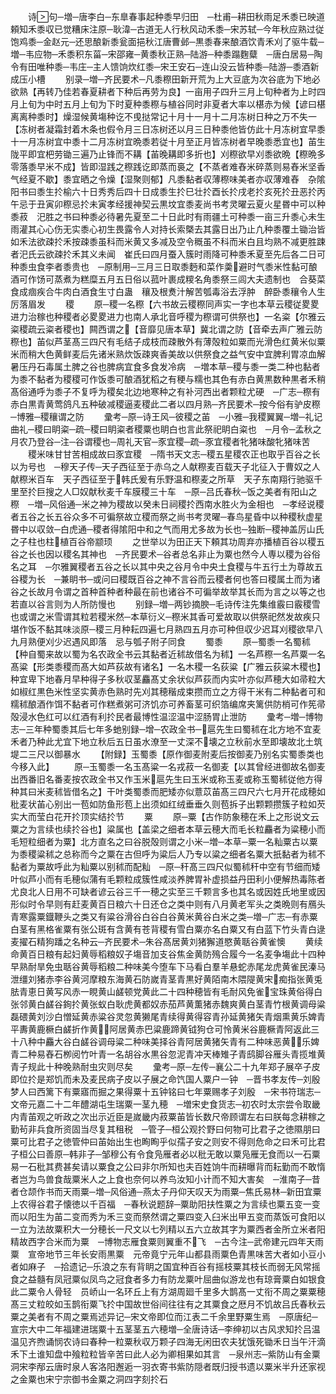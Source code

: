 <!-- { "loadSidebar": true } -->
　　诗句─増─唐李白─东臯春事起种黍早归田　─杜甫─耕田秋雨足禾黍已映道　頼知禾黍収已觉糟床注原─耿湋─古道无人行秋风动禾黍─宋苏轼─今年秋应熟过従饱鸡黍─金赵元─还思酿新黍瓮面挹秋江唐曹邺─黒黍春来酿酒饮青禾刈了驱牛载─増─韦应物─禾黍积东菑─宋邵雍─黄黍秋正熟─陆游─种黍蹋麴糵　─唐白居易─陶令有田唯种黍─韦庄─主人馈饷炊红黍─宋王安石─连山没云皆种黍─陆游─黍酒新成压小槽
　　别录─増─齐民要术─凡黍穄田新开荒为上大豆底为次谷底为下地必欲熟【再转乃佳若春夏耕者下种后再劳为良】一亩用子四升三月上旬种者为上时四月上旬为中时五月上旬为下时夏种黍穄与植谷同时非夏者大率以椹赤为候【谚曰椹离离种黍时】燥湿候黄塲种讫不曵挞常记十月十一月十二月冻树日种之万不失一【冻树者凝霜封着木条也假令月三日冻树还以月三日种黍他皆仿此十月冻树宜早黍十一月冻树宜中黍十二月冻树宜晩黍若従十月至正月皆冻树者早晚黍悉宜也】苖生陇平即宜杷劳锄三遍乃止锋而不耩【苖晚耩即多折也】刈穄欲早刈黍欲晩【穄晩多零落黍早米不成】皆即湿践之穄践讫即蒸而裛之【不蒸者难舂米碎蒸则易舂米坚香气经夏不歇】黍宜晒之令燥【湿聚则郁】凡黍黏者収薄穄味美者亦収薄难舂　杂隂阳书曰黍生扵榆六十日秀秀后四十日成黍生扵巳壮扵酉长扵戌老扵亥死扵丑恶扵丙午忌于丑寅卯穄忌扵未寅孝经援神契云黒坟宜黍麦尚书考灵曜云夏火星昬中可以种黍菽　汜胜之书曰种黍必待暑先夏至二十日此时有雨疆土可种黍一亩三升黍心未生雨灌其心心伤无实黍心初生畏露令人对持长索槩去其露日出乃止凢种黍覆土锄治皆如禾法欲疎扵禾按疎黍虽科而米黄又多减及空令穊虽不科而米白且均熟不减更胜踈者汜氏云欲疎扵禾其义未闻　崔氏曰四月蚕入簇时雨降可种黍禾夏至先后各二日可种黍虫食李者黍贵也　─原制用─三月三日取黍麪和菜作羮避时气黍米性黏可酿酒可作饧可蒸煮为糕糜五月五日俗以菰叶裹成糭名角黍祭三闾大夫遗制也　合葵菜食成痼疾合牛肉白酒食生寸白蛊　穰及根煑汁解苦瓠毒浴去浮肿　醉卧黍穰令人生厉落眉发
　　稷
　　原─稷一名穄【六书故云稷穄同声实一字也本草云稷従畟畟进力治稼也种稷者必畟畟进力也南人承北音呼稷为穄谓可供祭也】一名粢【尔雅云粢稷疏云粢者稷也】闗西谓之【音靡见唐本草】冀北谓之防【音牵去声广雅云防穄也】苖似芦茎髙三四尺有毛结子成枝而疎散外有薄殻粒如粟而光滑色红黄米似粟米而稍大色黄鲜麦后先诸米熟炊饭疎爽香美故以供祭食之益气安中宜脾利胃凉血解暑压丹石毒属土脾之谷也脾病宜食多食发冷病　─増本草─稷与黍一类二种也黏者为黍不黏者为稷稷可作饭黍可酿酒犹稻之有稉与糯也其色有赤白黄黒数种黒者禾稍髙俗通呼为黍子不复呼为稷矣北边地寒种之有补河西出者颗粒尤硬　─广志─穄有赤白黒青黄莺鸽凡五种破减稷逼麦稷此二者以四月熟─齐民要术─按今俗有驴皮穄─博雅─稷穰谓之防
　　彚考─原─诗王风─彼稷之苖　─小雅─我稷翼翼─増─礼记曲礼─稷曰眀粢─疏─稷曰眀粢者稷粟也眀白也言此祭祀眀白粢也　─月令─孟秋之月农乃登谷─注─谷谓稷也─周礼天官─豕宜稷─疏─豕宜稷者牝猪味酸牝猪味苦
　　稷米味甘甘苦相成故曰豕宜稷　─隋书天文志─稷五星稷农正也取乎百谷之长以为号也　─穆天子传─天子西征至于赤乌之人献穄麦百载天子北征入于曹奴之人献穄米百车　天子西征至于韩氏爰有乐野温和穄麦之所草　天子东南翔行驰驱千里至扵巨搜之人□奴献秋麦千车膜稷三十车　─原─吕氏春秋─饭之美者有阳山之穄　─増─风俗通─米之神为稷故以癸未日祠稷扵西南水胜火为金相也　─孝经说稷者五谷之长五谷众多不可徧祭故立稷而祭之尚书考灵曜─春鸟星昏中以种稷秋虚星昬中以収敛─白虎通─稷者得隂阳中和之气而用尤多故为长也─独断─稷神盖厉山氏之子柱也柱植百谷帝颛顼
　　之世举以为田正天下頼其功周弃亦播植百谷以稷五谷之长也因以稷名其神也　─齐民要术─谷者总名非止为粟也然今人専以稷为谷俗名之耳　─尔雅翼稷者五谷之长以其中央之谷月令中央土食稷与牛五行土为尊故五谷稷为长　─兼眀书─或问曰稷既百谷之神不言谷而云稷者何也答曰稷属土而为诸谷之长故月令谓之首种首种者种最在前也诸谷不可徧举故举其长而为言之以等之也若直以谷言则为人所防慢也
　　别録─増─两钞摘腴─毛诗传注先集维霰曰霰稷雪也或谓之米雪谓其粒若稷米然─本草衍义─穄米其香可爱故取以供祭祀然发故疾只堪作饭不黏其味淡原─稷三月种耘四遍七月熟四五月亦可种但収少迟耳刈稷欲早八九月熟便刈少迟遇风即落　忌与瓠子附子同食
　　蜀黍
　　原─蜀黍一名蜀秫【种自蜀来故以蜀为名农政全书云其黏者近秫故借名为秫】一名芦穄一名芦粟一名髙粱【形类黍稷而髙大如芦荻故有诸名】一名木稷一名荻粱【广雅云荻粱木稷也】种宜卑下地春月早种得子多秋収茎麤髙丈余状似芦荻而内实叶亦似芦穂大如帚粒大如椒红黒色米性坚实黄赤色熟时先刈其穂稭成束攒而立之方得干米有二种黏者可和糯秫酿酒作饵不黏者可作糕煮粥可济饥亦可养畜茎可织箔编席夹篱供防梢可作筅帚殻浸水色红可以红酒有利扵民者最博性温涩温中涩肠胃止泄防
　　彚考─増─博物志─三年种蜀黍其后七年多虵别録─增─农政全书─扈先生曰蜀秫在北方地不宜麦禾者乃种此尤宜下地立秋后五日虽水潦至一丈深不壊之立秋前水至即壊故北土筑堤二三尺以御暴水
　　【附録】玉蜀黍【原作御麦附麦后按御麦乃别名实蜀黍类也今移入此】
　　原─玉蜀黍一名玉髙粱一名戎菽一名御麦【以其曾经进御故名御麦出西番旧名番麦按农政全书又作玉米扈先生曰玉米或称玉麦或称玉蜀秫従他方得种其曰米麦秫皆借名之】干叶类蜀黍而肥矮亦似薏苡苖髙三四尺六七月开花成穂如秕麦状苖心别出一苞如防鱼形苞上出须如红绒垂垂久则苞拆子出颗颗攒簇子粒如芡实大而莹白花开扵顶实结扵节
　　粟
　　原─粟【古作防象穂在禾上之形说文云粟之为言续也续扵谷也】粱属也【盖梁之细者本草云穂大而毛长粒麤者为粱穂小而毛短粒细者为粟】北方直名之曰谷脱殻则谓之小米─増─本草─粟一名籼粟古以粟为黍稷粱秫之总称而今之粟在古但呼为粱后人乃专以粱之细者名粟大扺黏者为秫不黏者为粟故呼此为籼粟以别秫而配籼　─原─秆髙三四尺似蜀秫秆中空有节细而矮叶似芦小而有毛穂似蒲有毛颗粒成簇性咸淡养脾胃补虚损益丹田利小便解热毒陈者尤良北人日用不可缺者谚云谷三千一穂之实至三千颗言多也其名或因姓氏地里或因形似时令早则有赶麦黄百日粮六十日还仓之类中则有八月黄老军头之类晩则有鴈头青寒露粟鐡鞭头之类又有粱谷滑谷白谷白谷黄米黄谷白米之类─増─广志─有赤粟白茎有黑格雀粟有张公斑有含黄有苍背稷有雪白粟亦名白粟又有白蓝下竹头青白逯麦擢石精狗蹯之名种云─齐民要术─朱谷髙居黄刘猪獬道愍黄聒谷黄雀懊
　　黄续命黄百日粮有起妇黄辱稻粮奴子塲音加支谷焦金黄防殦合履今一名麦争塲此十四种早熟耐旱免虫聒谷黄辱稻粮二种味美今堕车下马看白羣羊悬蛇赤尾龙虎黄雀民溱马泄缰刘猪赤李谷黄河摩粮东海黄石防嵗青茎青黒好黄陌南木隈隄黄宋痴指张黄兎胠青恵日黄写风赤一睍黄山鹾顿党黄此二十四种穂皆有毛耐风免雀宝珠黄俗得白张邻黄白鹾谷銁扵黄张蚁白耿虎黄都奴赤茄芦黄薫猪赤魏爽黄白茎青竹根黄调母粱磊碨黄刘沙白憎延黄赤粱谷灵忽黄獭尾青续得黄得容青孙延黄猪矢青烟熏黄乐婢青平夀黄鹿橛白鹾折作黄阿居黄赤巴粱鹿蹄黄钺狗仓可怜黄米谷鹿橛青阿返此三十八种中麤大谷白鹾谷调母粱二种味美择谷青阿居黄猪矢青有二种味恶黄乐婢青二种易舂石栁阅竹叶青一名胡谷水黒谷忽泥青冲天棒雉子青鸱脚谷雁头青揽堆黄青子规此十种晚熟耐虫灾则尽矣
　　彚考─原─左传─襄公二十九年郑子展卒子皮即位扵是郑饥而未及麦民病子皮以子展之命饩国人粟户一钟　─晋书孝友传─刘殷梦人曰西篱下有粟寤而掘之果得粟十五钟铭曰七年粟赐孝子刘殷　─宋书符瑞志─文帝元嘉二十二年醴湖屯生瑞粟一茎九穂　─増宋史食货志─初农时太宗尝令取畿内青苖观之听政之次出示近臣是嵗畿内菽粟苖皆长数尺帝顾谓左右曰朕每念耕稼之勤茍非兵食所资固当尽复其租税　─管子─桓公观扵野曰何物可比君子之徳隰朋曰粟可比君子之徳管仲曰苖始出生也眴眴乎似孺子安之则安不得则危命之曰禾可比君子桓公曰善原─韩非子─邹穆公有令食凫雁者必以秕无敢以粟凫雁无食而以一石粟易一石秕其费甚矣请以粟食之公曰非尔所知也夫百姓饷牛而耕曝背而耘勤而不敢惰者岂为鸟兽食哉粟米人之上食也奈何以养鸟汝知小计而不知大害矣　─淮南子─昔者仓颉作书而天雨粟─増─风俗通─燕太子丹仰天叹天为雨粟─焦氏易林─新田宜粟上农得谷君子懐徳以千百福　─春秋说题辞─粟助阳扶性粟之为言续也粟五变一变而以阳生为苖二变而秀为禾三变而祭然谓之粟四变入臼米出甲五变而蒸饭可食阳以一立为法故粟积大一分穂长一尺文以七列精以五六立故其字为粟西者金所立米者阳精故西字合米而为粟　─博物志雁食粟则翼重不飞　─古今注─武帝建元四年天雨粟　宣帝地节三年长安雨黒粟　元帝竟宁元年山都县雨粟色青黒味苦大者如小豆小者如麻子　─拾遗记─乐浪之东有背眀之国宜种百谷有摇枝粟其枝长而弱无风常摇食之益髓有凤冠粟似凤鸟之冠食者多力有防龙粟叶屈曲似游龙也有琼膏粟白如银食此二粟令人骨轻　员峤山一名环丘上有方湖周廻千里多大鹊髙一丈衔不周之粟粟穂髙三丈粒皎如玉鹊衔粟飞扵中国故世俗间往往有之其粟食之厯月不饥故吕氏春秋云粟之美者有不周之粟焉述异记─宋文帝即位而江表二千余里野粟生焉　─原唐纪─宣宗大中二年福建进瑞粟十五茎茎五六穂増─全唐诗话─李绅初以古风求知扵吕温温见齐煦诵悯农诗曰春种一粒粟秋収万颗子四海无闲田农夫犹饿死锄禾日当午汗滴禾下土谁知盘中飱粒粒皆辛苦曰此人必为卿相果如其言　─泉州志─紫防山有金粟洞宋李邴云唐时泉人客洛阳邂逅一羽衣寄书紫防隠者既归授书遗以粟米半升还家视之金粟也宋宁宗御书金粟之洞四字刻扵石
